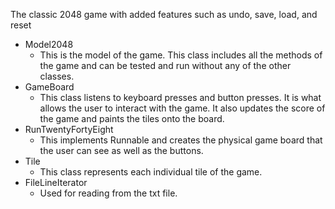 The classic 2048 game with added features such as undo, save, load, and reset

* Model2048
  * This is the model of the game. This class includes all the methods of the game and can be tested and run without any of the other classes.
* GameBoard
  * This class listens to keyboard presses and button presses. It is what allows the user to interact with the game. It also updates the score of the game and paints the tiles onto the board.
* RunTwentyFortyEight
  * This implements Runnable and creates the physical game board that the user can see as well as the buttons.
* Tile
  * This class represents each individual tile of the game.
* FileLineIterator
  * Used for reading from the txt file.
